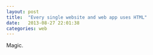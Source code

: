 ```yaml
---
layout: post
title:  "Every single website and web app uses HTML"
date:   2013-08-27 22:01:38
categories: web
---
```


Magic.